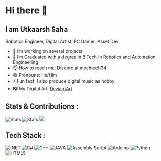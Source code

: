 # Hi there 👋
## I am Utkaarsh Saha
Robotics Engineer, Digital Artist, PC Gamer, Asset Dev

- 🔭 I’m working on several projects
- 🌱 I’m Graduated with a degree in B.Tech in Robotics and Automation Engineering
- 📫 How to reach me: Discord at mechtech34 
- 😄 Pronouns: He/Him
- ⚡ Fun fact: I also produce digital music as hobby
- 🖼️ My Digital Art: [DeviantArt](https://deviantart.com/augustusdruzod)


## Stats & Contributions :
<img src="https://github-readme-stats.vercel.app/api?username=Kishou-Arima&theme=dracula&show_icons=true&hide_border=true&count_private=true" alt="Stats">
<img src="https://github-readme-streak-stats.herokuapp.com/?user=Kishou-Arima&theme=dracula&hide_border=true" alt="Stats">
<img src="https://github-readme-stats.vercel.app/api/top-langs/?username=Kishou-Arima&layout=compact&theme=dracula">


## Tech Stack :
<img src="https://img.shields.io/badge/dotnet-grey?style=for-the-badge&logo=dotnet" alt=".NET">
<img src="https://img.shields.io/badge/c%20sharp-grey?style=for-the-badge&logo=csharp" alt="C#">
<img src="https://img.shields.io/badge/c%20plus%20plus-grey?style=for-the-badge&logo=cplusplus" alt="C++">
<img src="https://img.shields.io/badge/java-grey?style=for-the-badge&logo=java" alt="JAVA">
<img src="https://img.shields.io/badge/assembly%20script-grey?style=for-the-badge&logo=assemblyscript" alt="Assembly Script">
<img src="https://img.shields.io/badge/arduino-grey?style=for-the-badge&logo=arduino" alt="Arduino">
<img src="https://img.shields.io/badge/python-grey?style=for-the-badge&logo=python" alt="Python">
<img src="https://img.shields.io/badge/html%205-grey?style=for-the-badge&logo=html5" alt="HTML5">

